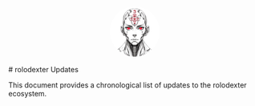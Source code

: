 <p align="center">
  <a href="../README.md">
    <img src="../SQUARE_LOGO.jpg" alt="rolodexter Logo" width="100px" style="border-radius: 50%;">
  </a>
</p>
# rolodexter Updates

This document provides a chronological list of updates to the rolodexter ecosystem.
